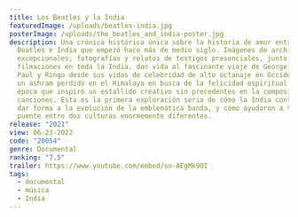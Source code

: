 ```yaml
---
title: Los Beatles y la India
featuredImage: /uploads/beatles-india.jpg
posterImage: /uploads/the_beatles_and_india-poster.jpg
description: Una crónica histórica única sobre la historia de amor entre Los
  Beatles e India que empezó hace más de medio siglo. Imágenes de archivo
  excepcionales, fotografías y relatos de testigos presenciales, junto con
  filmaciones en toda la India, dan vida al fascinante viaje de George, John,
  Paul y Ringo desde sus vidas de celebridad de alto octanaje en Occidente hasta
  un ashram perdido en el Himalaya en busca de la felicidad espiritual -una
  época que inspiró un estallido creativo sin precedentes en la composición de
  canciones. Esta es la primera exploración seria de cómo la India contribuyó a
  dar forma a la evolución de la emblemática banda, y cómo ayudaron a tender un
  puente entre dos culturas enormemente diferentes.
release: "2021"
view: 06-23-2022
code: "20054"
genre: Documental
ranking: "7.5"
trailer: https://www.youtube.com/embed/so-AEgMk9OI
tags:
  - documental
  - música
  - India
---
```

